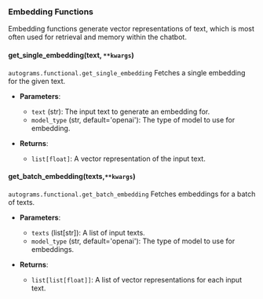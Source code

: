 

### Embedding Functions
Embedding functions generate vector representations of text, which is most often used for retrieval and memory within the chatbot.

#### **get_single_embedding(text, `**kwargs`)**
`autograms.functional.get_single_embedding`
Fetches a single embedding for the given text.

- **Parameters**:
  - `text` (str): The input text to generate an embedding for.
  - `model_type` (str, default='openai'): The type of model to use for embedding.

- **Returns**:
  - `list[float]`: A vector representation of the input text.

#### **get_batch_embedding(texts,`**kwargs`)**
`autograms.functional.get_batch_embedding`
Fetches embeddings for a batch of texts.

- **Parameters**:
  - `texts` (list[str]): A list of input texts.
  - `model_type` (str, default='openai'): The type of model to use for embeddings.

- **Returns**:
  - `list[list[float]]`: A list of vector representations for each input text.
